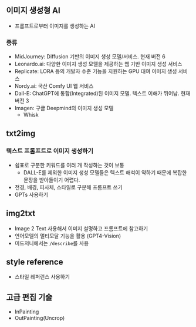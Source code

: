 ## 이미지 생성형 AI

- 프롬프트로부터 이미지를 생성하는 AI

### 종류

- MidJourney: Diffusion 기반의 이미지 생성 모델/서비스. 현재 버전 6
- Leonardo.ai: 다양한 이미지 생성 모델을 제공하는 웹 기반 이미지 생성 서비스
- Replicate: LORA 등의 개발자 수준 기능을 지원하는 GPU 대여 이미지 생성 서비스
- Nordy.ai: 국산 Comfy UI 웹 서비스
- Dall-E: ChatGPT에 통합(Integrated)된 이미지 모델. 텍스트 이해가 뛰어남. 현재 버전 3
- Imagen: 구글 Deepmind의 이미지 생성 모델
	- Whisk

## txt2img

### 텍스트 프롬프트로 이미지 생성하기

- 쉼표로 구분한 키워드를 여러 개 작성하는 것이 보통
	- DALL-E를 제외한 이미지 생성 모델들은 텍스트 해석이 약하기 때문에 복잡한 문장을 받아들이기 어렵다.
- 전경, 배경, 피사체, 스타일로 구분해 프롬프트 쓰기
- GPTs 사용하기

## img2txt

- Image 2 Text 사용해서 이미지 설명하고 프롬프트에 참고하기
- 언어모델의 멀티모달 기능을 활용 (GPT4-Vision)
- 미드저니에서는 `/describe`를 사용

## style reference

- 스타일 레퍼런스 사용하기

## 고급 편집 기술

- InPainting
- OutPainting(Uncrop)

